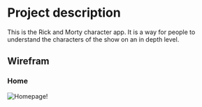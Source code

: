 # Project description

This is the Rick and Morty character app. It is a way for people to understand the characters of the show on an in depth level. 

## Wirefram


### Home 

![Homepage!](https://www.figma.com/file/k8gzaiJVrKeHMZOQMtED9g/Untitled?t=eRRAU27wgytnxqWF-3)


